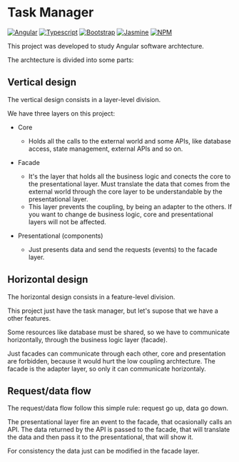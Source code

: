 # Task Manager
[![Angular](https://img.shields.io/badge/Angular-DD0031?style=for-the-badge&logo=angular&logoColor=white)](https://angular.io/)
[![Typescript](https://img.shields.io/badge/TypeScript-007ACC?style=for-the-badge&logo=typescript&logoColor=white)](https://www.typescriptlang.org/)
[![Bootstrap](https://img.shields.io/badge/Bootstrap-563D7C?style=for-the-badge&logo=bootstrap&logoColor=white)](https://getbootstrap.com/)
[![Jasmine](https://img.shields.io/badge/Jasmine-8A4182?style=for-the-badge&logo=Jasmine&logoColor=white)](https://jasmine.github.io/)
[![NPM](https://img.shields.io/badge/npm-CB3837?style=for-the-badge&logo=npm&logoColor=white)](https://www.npmjs.com/)

This project was developed to study Angular software archtecture.

The archtecture is divided into some parts:

## Vertical design

The vertical design consists in a layer-level division.

We have three layers on this project:

- Core
    - Holds all the calls to the external world and some APIs, like database access, state management, external APIs and so on.
    
- Facade
    - It's the layer that holds all the business logic and conects the core to the presentational layer. Must translate the data that comes from the external world through the core layer to be understandable by the presentational layer.
    - This layer prevents the coupling, by being an adapter to the others. If you want to change de business logic, core and presentational layers will not be affected.

- Presentational (components)
    - Just presents data and send the requests (events) to the facade layer.

## Horizontal design

The horizontal design consists in a feature-level division.

This project just have the task manager, but let's supose that we have a other features.

Some resources like database must be shared, so we have to communicate horizontally, through the business logic layer (facade).

Just facades can communicate through each other, core and presentation are forbidden, because it would hurt the low coupling archtecture. The facade is the adapter layer, so only it can communicate horizontaly.

## Request/data flow

The request/data flow follow this simple rule: request go up, data go down.

The presentational layer fire an event to the facade, that ocasionally calls an API.
The data returned by the API is passed to the facade, that will translate the data and then pass it to the presentational, that will show it.

For consistency the data just can be modified in the facade layer.
